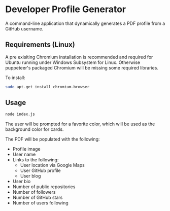 # Developer Profile Generator

A command-line application that dynamically generates a PDF profile from a GitHub username.

## Requirements (Linux)

A pre exisiting Chromium installation is recommended and required for Ubuntu running under Windows Subsystem for Linux. Otherwise puppeteer's packaged Chromium will be missing some required libraries.

To install:

```sh
sudo apt-get install chromium-browser
```

## Usage

```sh
node index.js
```

The user will be prompted for a favorite color, which will be used as the background color for cards.

The PDF will be populated with the following:

- Profile image
- User name
- Links to the following:
  - User location via Google Maps
  - User GitHub profile
  - User blog
- User bio
- Number of public repositories
- Number of followers
- Number of GitHub stars
- Number of users following
